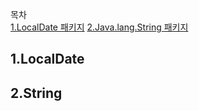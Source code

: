 목차
<br>
[1.LocalDate 패키지](#1LocalDate)
[2.Java.lang.String 패키지](#2String)


## 1.LocalDate

## 2.String

